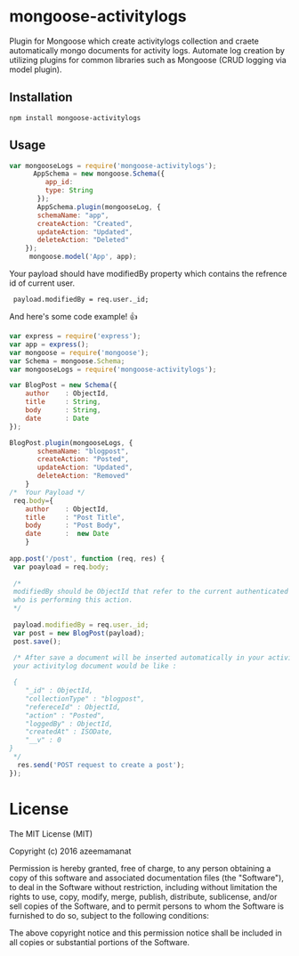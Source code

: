 # mongoose-activitylogs

Plugin for Mongoose which create activitylogs collection and craete automatically  mongo documents for activity logs.
Automate log creation by utilizing plugins for common libraries such as Mongoose (CRUD logging via model plugin).



## Installation


    npm install mongoose-activitylogs


## Usage

```javascript
var mongooseLogs = require('mongoose-activitylogs');
      AppSchema = new mongoose.Schema({
         app_id:
         type: String
       });
       AppSchema.plugin(mongooseLog, {
       schemaName: "app",
       createAction: "Created",
       updateAction: "Updated",
       deleteAction: "Deleted" 
    });
     mongoose.model('App', app);
```

Your payload should have modifiedBy property which contains the refrence id of current user.

     payload.modifiedBy = req.user._id;
     
     
     
And here's some code example! :+1:

```javascript
var express = require('express');
var app = express();
var mongoose = require('mongoose');
var Schema = mongoose.Schema;
var mongooseLogs = require('mongoose-activitylogs');

var BlogPost = new Schema({
    author    : ObjectId,
    title     : String,
    body      : String,
    date      : Date
});

BlogPost.plugin(mongooseLogs, {
       schemaName: "blogpost",
       createAction: "Posted",
       updateAction: "Updated",
       deleteAction: "Removed" 
    }
/*  Your Payload */
 req.body={
    author    : ObjectId,
    title     : "Post Title",
    body      : "Post Body",
    date      :  new Date
    } 
    
app.post('/post', function (req, res) {
 var poayload = req.body;
 
 /*
 modifiedBy should be ObjectId that refer to the current authenticated user 
 who is performing this action. 
 */
 
 payload.modifiedBy = req.user._id;
 var post = new BlogPost(payload);
 post.save();
 
 /* After save a document will be inserted automatically in your activitylogs collection
 your activitylog document would be like :

 {
    "_id" : ObjectId,
    "collectionType" : "blogpost",
    "refereceId" : ObjectId,
    "action" : "Posted",
    "loggedBy" : ObjectId,
    "createdAt" : ISODate,
    "__v" : 0
}   
 */
  res.send('POST request to create a post');
});
```

     
     
     
     

# License


The MIT License (MIT)

Copyright (c) 2016 azeemamanat

Permission is hereby granted, free of charge, to any person obtaining a copy
of this software and associated documentation files (the "Software"), to deal
in the Software without restriction, including without limitation the rights
to use, copy, modify, merge, publish, distribute, sublicense, and/or sell
copies of the Software, and to permit persons to whom the Software is
furnished to do so, subject to the following conditions:

The above copyright notice and this permission notice shall be included in all
copies or substantial portions of the Software.
